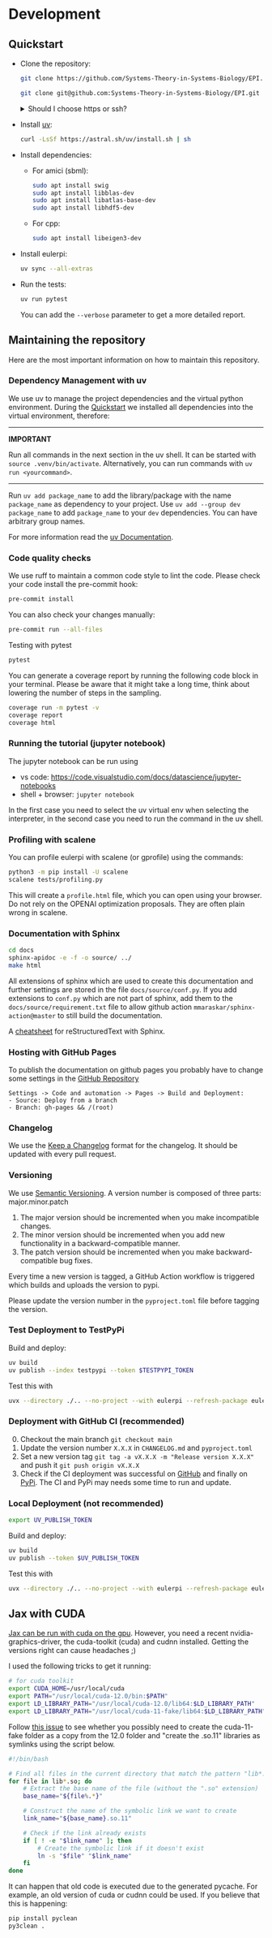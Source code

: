 # Development

## Quickstart

- Clone the repository:

  ```bash
  git clone https://github.com/Systems-Theory-in-Systems-Biology/EPI.git
  ```

  ```bash
  git clone git@github.com:Systems-Theory-in-Systems-Biology/EPI.git
  ```

  <details>
  <summary>Should I choose https or ssh?</summary>
  You can clone the repository over https or ssh. Use https if you only want to obtain the code. Use ssh if you are a registered as developer on the repository and want to push changes to the code base. If you want to contribute to the project but are not a registered developer, create a fork of the project first. In this case, you have to clone your fork, not this repository. </details>

- Install [uv](https://docs.astral.sh/uv/):
  
  ```bash
  curl -LsSf https://astral.sh/uv/install.sh | sh
  ```
  
- Install dependencies:
  
  - For amici (sbml):

    ```bash
    sudo apt install swig
    sudo apt install libblas-dev
    sudo apt install libatlas-base-dev
    sudo apt install libhdf5-dev
    ```
  
  - For cpp:

    ```bash
    sudo apt install libeigen3-dev
    ```

- Install eulerpi:

  ```bash
  uv sync --all-extras
  ```

- Run the tests:

  ```bash
  uv run pytest
  ```

  You can add the ```--verbose``` parameter to get a more detailed report.

## Maintaining the repository

Here are the most important information on how to maintain this repository.

### Dependency Management with uv

We use uv to manage the project dependencies and the virtual python environment. During the [Quickstart](#quickstart) we installed all dependencies into the virtual environment, therefore:

---
**IMPORTANT**

Run all commands in the next section in the uv shell. It can be started with `source .venv/bin/activate`. Alternatively, you can run commands with `uv run <yourcommand>`.

---

Run ```uv add package_name``` to add the library/package with the name ```package_name``` as dependency to your project. Use ```uv add --group dev package_name``` to add ```package_name``` to your ```dev``` dependencies. You can have arbitrary group names.
  
For more information read the [uv Documentation](https://docs.astral.sh/uv/concepts/projects/).

### Code quality checks

We use ruff to maintain a common code style to lint the code. Please check your code install the pre-commit hook:

  ``` bash
  pre-commit install
  ```

  You can also check your changes manually:

  ``` bash
  pre-commit run --all-files
  ```

Testing with pytest

```bash
pytest
```

You can generate a coverage report by running the following code block in your terminal. Please be aware that it might take a long time, think about lowering the number of steps in the sampling.

```bash
coverage run -m pytest -v
coverage report
coverage html
```

### Running the tutorial (jupyter notebook)

The jupyter notebook can be run using

- vs code: https://code.visualstudio.com/docs/datascience/jupyter-notebooks
- shell + browser: `jupyter notebook`

In the first case you need to select the uv virtual env when selecting the interpreter, in the second case you need to run the command in the uv shell.

### Profiling with scalene

You can profile eulerpi with scalene (or gprofile) using the commands:

```bash
python3 -m pip install -U scalene
scalene tests/profiling.py
```

This will create a `profile.html` file, which you can open using your browser. Do not rely on the OPENAI optimization proposals. They are often plain wrong in scalene.

<!-- TODO: Add a docker development environment -->
<!-- - **Working with docker**:

  ```bash
  curl https://raw.githubusercontent.com/nektos/act/master/install.sh | sudo bash
  sudo service docker start
  sudo docker run hello-world
  sudo service docker stop
  ``` -->

### Documentation with Sphinx

``` bash
cd docs
sphinx-apidoc -e -f -o source/ ../
make html
```

All extensions of sphinx which are used to create this documentation and further settings are stored in the file `docs/source/conf.py`.
If you add extensions to `conf.py` which are not part of sphinx, add them to the `docs/source/requirement.txt` file to allow github action `mmaraskar/sphinx-action@master` to still build the documentation.

A [cheatsheet](https://docs.typo3.org/m/typo3/docs-how-to-document/main/en-us/WritingReST/CheatSheet.html) for reStructuredText with Sphinx.

### Hosting with GitHub Pages

To publish the documentation on github pages you probably have to change some settings in the [GitHub Repository](https://github.com/Systems-Theory-in-Systems-Biology/EPI)

``` text
Settings -> Code and automation -> Pages -> Build and Deployment:
- Source: Deploy from a branch
- Branch: gh-pages && /(root)
```

### Changelog

We use the [Keep a Changelog](https://keepachangelog.com/en/1.0.0/) format for the changelog. It should be updated with every pull request.

### Versioning

We use [Semantic Versioning](https://semver.org/). A version number is composed of three parts: major.minor.patch

1. The major version should be incremented when you make incompatible changes.
2. The minor version should be incremented when you add new functionality in a backward-compatible manner.
3. The patch version should be incremented when you make backward-compatible bug fixes.

Every time a new version is tagged, a GitHub Action workflow is triggered which builds and uploads the version to pypi.

Please update the version number in the `pyproject.toml` file before tagging the version.

### Test Deployment to TestPyPi

Build and deploy:

```bash
uv build
uv publish --index testpypi --token $TESTPYPI_TOKEN
```

Test this with

```bash
uvx --directory ./.. --no-project --with eulerpi --refresh-package eulerpi --index testpypi -- python -c "from importlib.metadata import version; import eulerpi; print(version('eulerpi')); print(eulerpi)"
```

### Deployment with GitHub CI (recommended)

0. Checkout the main branch `git checkout main`
1. Update the version number `X.X.X` in `CHANGELOG.md` and `pyproject.toml`
2. Set a new version tag `git tag -a vX.X.X -m "Release version X.X.X"` and push it `git push origin vX.X.X`
3. Check if the CI deployment was successful on [GitHub](https://github.com/Systems-Theory-in-Systems-Biology/EPI/actions/workflows/publish.yml) and finally on [PyPi](https://pypi.org/project/eulerpi/#history). The CI and PyPi may needs some time to run and update.

### Local Deployment (not recommended)

```bash
export UV_PUBLISH_TOKEN
```

Build and deploy:

```bash
uv build
uv publish --token $UV_PUBLISH_TOKEN
```

Test this with

```bash
uvx --directory ./.. --no-project --with eulerpi --refresh-package eulerpi -- python -c "from importlib.metadata import version; import eulerpi; print(version('eulerpi')); print(eulerpi)"
```

## Jax with CUDA

[Jax can be run with cuda on the gpu](https://github.com/google/jax#pip-installation-gpu-cuda). However, you need a recent nvidia-graphics-driver, the cuda-toolkit (cuda) and cudnn installed. Getting the versions right can cause headaches ;)

I used the following tricks to get it running:

```bash
# for cuda toolkit
export CUDA_HOME=/usr/local/cuda
export PATH="/usr/local/cuda-12.0/bin:$PATH"
export LD_LIBRARY_PATH="/usr/local/cuda-12.0/lib64:$LD_LIBRARY_PATH"
export LD_LIBRARY_PATH="/usr/local/cuda-11-fake/lib64:$LD_LIBRARY_PATH"
```

Follow [this issue](https://github.com/google/jax/issues/13637) to see whether you possibly need to create the cuda-11-fake folder as a copy from the 12.0 folder and "create the .so.11" libraries as symlinks using the script below.

```bash
#!/bin/bash

# Find all files in the current directory that match the pattern "lib*.so"
for file in lib*.so; do
    # Extract the base name of the file (without the ".so" extension)
    base_name="${file%.*}"

    # Construct the name of the symbolic link we want to create
    link_name="${base_name}.so.11"

    # Check if the link already exists
    if [ ! -e "$link_name" ]; then
        # Create the symbolic link if it doesn't exist
        ln -s "$file" "$link_name"
    fi
done
```

It can happen that old code is executed due to the generated pycache. For example, an old version of cuda or cudnn could be used. If you believe that this is happening:

```bash
pip install pyclean
py3clean .
```
